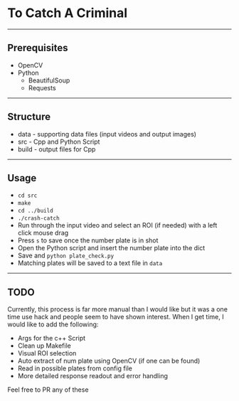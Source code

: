 # To Catch A Criminal

---

## Prerequisites

* OpenCV
* Python
	* BeautifulSoup
	* Requests

---

## Structure

* data - supporting data files (input videos and output images)
* src - Cpp and Python Script
* build - output files for Cpp

---

## Usage

* `cd src`
* `make`
* `cd ../build`
* `./crash-catch`
* Run through the input video and select an ROI (if needed) with a left click mouse drag
* Press `s` to save once the number plate is in shot
* Open the Python script and insert the number plate into the dict
* Save and `python plate_check.py`
* Matching plates will be saved to a text file in `data`

---

## TODO

Currently, this process is far more manual than I would like but it was a one time use hack and people seem to have shown interest. When I get time, I would like to add the following:

* Args for the c++ Script
* Clean up Makefile
* Visual ROI selection
* Auto extract of num plate using OpenCV (if one can be found)
* Read in possible plates from config file 
* More detailed response readout and error handling

Feel free to PR any of these

